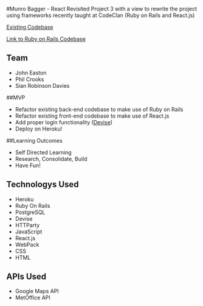 #Munro Bagger - React
Revisited Project 3 with a view to rewrite the project using frameworks recently taught at CodeClan (Ruby on Rails and React.js)

[Existing Codebase](https://github.com/johneas10/project3_Munro_Bagger)

[Link to Ruby on Rails Codebase](https://github.com/johneas10/MunroBagger_on_Rails)

## Team
- John Easton
- Phil Crooks
- Sian Robinson Davies

##MVP
- Refactor existing back-end codebase to make use of Ruby on Rails
- Refactor existing front-end codebase to make use of React.js
- Add proper login functionality ([Devise](https://github.com/plataformatec/devise))
- Deploy on Heroku!

##Learning Outcomes
- Self Directed Learning
- Research, Consolidate, Build
- Have Fun!

## Technologys Used

- Heroku
- Ruby On Rails
- PostgreSQL
- Devise
- HTTParty
- JavaScript
- React.js
- WebPack
- CSS
- HTML

## APIs Used

- Google Maps API
- MetOffice API

